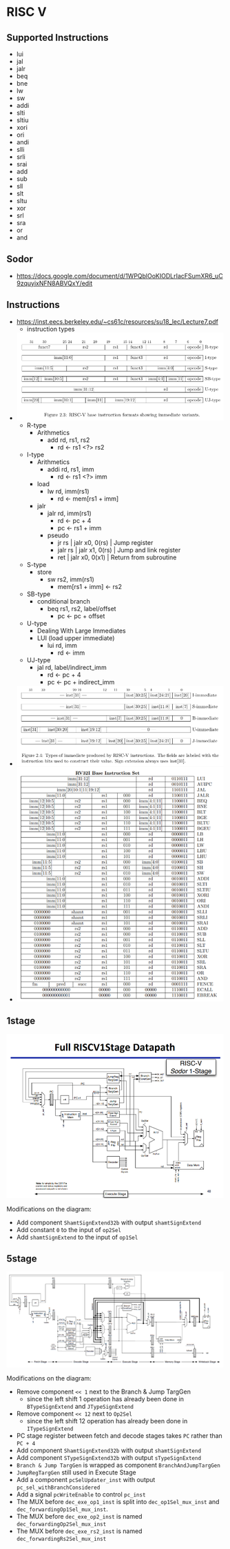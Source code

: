 # RISC V

## Supported Instructions

- lui
- jal
- jalr
- beq
- bne
- lw
- sw
- addi
- slti
- sltiu
- xori
- ori
- andi
- slli
- srli
- srai
- add
- sub
- sll
- slt
- sltu
- xor
- srl
- sra
- or
- and

## Sodor

- <https://docs.google.com/document/d/1WPQblOoKIODLrIacFSumXR6_uC9zquyixNFN8ABVQxY/edit>

## Instructions

- <https://inst.eecs.berkeley.edu/~cs61c/resources/su18_lec/Lecture7.pdf>
    - instruction types
- ![](img/instructionTypes.png)
    - R-type
        - Arithmetics
            - add rd, rs1, rs2
                - rd <- rs1 <?> rs2
    - I-type
        - Arithmetics
            - addi rd, rs1, imm
                - rd <- rs1 <?> imm
        - load
            - lw rd, imm(rs1)
                - rd <- mem[rs1 + imm]
        - jalr
            - jalr rd, imm(rs1)
                - rd <- pc + 4
                - pc <- rs1 + imm
            - pseudo
                - jr rs | jalr x0, 0(rs) | Jump register
                - jalr rs | jalr x1, 0(rs) | Jump and link register
                - ret | jalr x0, 0(x1) | Return from subroutine
    - S-type
        - store
            - sw rs2, imm(rs1)
                - mem[rs1 + imm] <- rs2
    - SB-type
        - conditional branch
            - beq rs1, rs2, label/offset
                - pc <- pc + offset
    - U-type
        - Dealing With Large Immediates
        - LUI (load upper immediate)
            - lui rd, imm
                - rd <- imm
    - UJ-type
        - jal rd, label/indirect_imm
            - rd <- pc + 4
            - pc <- pc + indirect_imm
- ![](img/immediate.png)
- ![](img/2020-09-29-20-12-04.png)

## 1stage

![sodor-spinal_a_RISC_V_core.png](1stage/sodor-spinal_a_RISC_V_core.png)

Modifications on the diagram:

- Add component `ShamtSignExtend32b` with output `shamtSignExtend`
- Add constant `0` to the input of `op2Sel`
- Add `shamtSignExtend` to the input of `op1Sel`

## 5stage

![rv32_5stage_block_diagram.png](5stage/rv32_5stage_block_diagram.png)

Modifications on the diagram:

- Remove component `<< 1` next to the Branch & Jump TargGen
    - since the left shift 1 operation has already been done in `BTypeSignExtend` and `JTypeSignExtend`
- Remove component `<< 12` next to `Op2Sel`
    - since the left shift 12 operation has already been done in `ITypeSignExtend`
- PC stage register between fetch and decode stages takes `PC` rather than `PC + 4`
- Add component `ShamtSignExtend32b` with output `shamtSignExtend`
- Add component `STypeSignExtend32b` with output `sTypeSignExtend`
- `Branch & Jump TargGen` is wrapped as component `BranchAndJumpTargGen`
- `JumpRegTargGen` still used in Execute Stage
- Add a component `pcSelUpdater_inst` with output `pc_sel_withBranchConsidered`
- Add a signal `pcWriteEnable` to control `pc_inst`
- The MUX before `dec_exe_op1_inst` is split into `dec_op1Sel_mux_inst` and `dec_forwardingOp1Sel_mux_inst`.
- The MUX before `dec_exe_op2_inst` is named `dec_forwardingOp2Sel_mux_inst` 
- The MUX before `dec_exe_rs2_inst` is named `dec_forwardingRs2Sel_mux_inst` 
